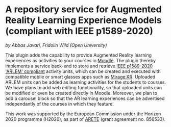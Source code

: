 # A repository service for Augmented Reality Learning Experience Models (compliant with IEEE p1589-2020)
_by Abbas Javari, Fridolin Wild (Open University)_

This plugin adds the capability to provide Augmented Reality learning experiences as activities to your courses in [Moodle](https://moodle.org/). The plugin thereby implements a service back-end to store and retrieve [IEEE p1589-2020 'ARLEM' compliant](https://standards.ieee.org/standard/1589-2020.html) activity units, which can be created and executed with compatible mobile or smart glasses apps such as [Mirage·XR](https://platform.xr4all.eu/wekit-ecs/mirage-xr/). Uploaded ARLEM units can be added as learning activities for the students to courses. We have plans to add web editing functionality, so that uploaded units can be modified or even be created directly in Moodle. Moreover, we plan to add a carousel block so that the AR learning experiences can be advertised independantly of the courses in which they feature.

This work was supported by the European Commission under the Horizon 2020 programme (H2020), as part of [ARETE](https://www.areteproject.eu/) (grant agreement no. 856533).
